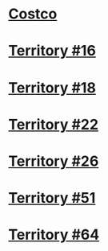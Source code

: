 #  [Costco](costco.png)
#  [Territory #16](Territory-16.png)
#  [Territory #18](Territory-18.png)
#  [Territory #22](Territory-22.png)
#  [Territory #26](Territory-26.png)
#  [Territory #51](Territory-51.png)
#  [Territory #64](Territory-64.png)
